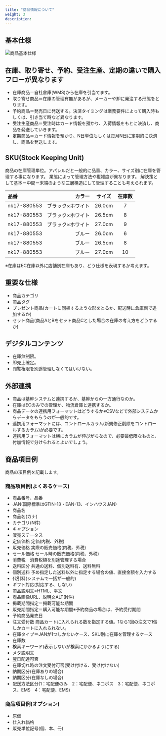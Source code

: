 ```yaml
---
title: "商品情報について"
weight: 3
description: 
---
```


## 基本仕様

![商品基本仕様](../media/product.jpg)

## 在庫、取り寄せ、予約、受注生産、定期の違いで購入フローが異なります

- 在庫商品＝自社倉庫(WMS)から在庫を引当てます。
- 取り寄せ商品＝在庫の管理有無があるが、メーカーや卸に発注する形態をとります。
- 予約商品＝発売日に発送する。決済タイミングは業務要件によって購入時もしくは、引き当て時など異なります。
- 受注生産商品＝受注時はカード情報を預かり、入荷情報をもとに決済し、商品を発送していきます。
- 定期商品＝カード情報を預かり、N日単位もしくは毎月N日に定期的に決済し、商品を発送します。

## SKU(Stock Keeping Unit)

商品の在庫管理単位。アパレルだと一般的に品番、カラー、サイズ別に在庫を管理する事になります。
業態によって管理方法や複雑度が異なります。
解決策として基本ー中間ー末端のような三層構造にして管理することも考えられます。

| 品番 | カラー | サイズ | 在庫数 |
|:-----------|------------:|:------------:|:------------:|
| nk17-880553| ブラック×ホワイト | 26.0cm | 7 |
| nk17-880553| ブラック×ホワイト | 26.5cm | 8 |
| nk17-880553| ブラック×ホワイト | 27.0cm | 9 |
| nk17-880553| ブルー | 26.0cm | 6 |
| nk17-880553| ブルー | 26.5cm | 8 |
| nk17-880553| ブルー | 27.0cm | 10 |
※在庫はEC在庫以外に店舗別在庫もあり、どう仕様を表現するか考えます。

## 重要な仕様

- 商品カテゴリ
- 商品タグ
- プレゼント商品(カートに同梱するような形をとるか、配送時に倉庫側で追加するか)
- セット商品(商品AとBをセット商品Cとした場合の在庫の考え方をどうするか)

## デジタルコンテンツ

- 在庫無制限。
- 即売上確定。
- 閲覧権限を別途管理しなくてはいけない。

## 外部連携

- 商品は基幹システムと連携するか、基幹からの一方通行なのか。
- 在庫はECのみでの管理か、物流倉庫と連携するか。
- 商品データの連携用フォーマットはどうするか※CSVなどで外部システムからデータをもらうのが一般的です。
- 連携用フォーマットには、コントロールカラム(新規修正削除をコントロールするカラム)が必要です。
- 連携用フォーマットは横にカラムが伸びがちなので、必要最低限なものと、付加情報で分けられるとよいでしょう。


## 商品項目例

商品の項目例を記載します。

### 商品項目例(よくあるケース)

- 商品番号、品番
- JAN(国際標準はGTIN-13・EAN-13、インハウスJAN)
- 商品名
- 商品名(カナ)
- カテゴリ(N件)
- キャプション
- 販売ステータス
- 定価価格  定価(内税、外税)
- 販売価格  実際の販売価格(内税、外税)
- セール価格  セール時の販売価格(内税、外税)
- 消費税　消費税額を別途管理する場合
- 送料区分  共通の送料、個別送料有、送料無料
- 個別送料  予め指定した送料以外に指定する場合の値、直接金額を入力する
- 代引料(システムで一括が一般的)
- ギフト対応(対応する、しない)
- 商品説明文=HTML、平文
- 商品画像URL、説明文ALT(N件)
- 掲載期間指定＝掲載可能な期間
- 販売期間指定＝購入可能な期間※予約商品の場合は、予約受付期間
- 予約商品発売日
- 注文受付数  商品カートに入れられる数を指定する値。1なら1回の注文で1個しかカートに入れられない。
- 在庫タイプ＝JANが1つしかないケース、SKU別に在庫を管理するケース
- 在庫数
- 検索キーワード(表示しないが検索にかかるようにする)
- メタ説明文
- 翌日配達可否
- 在庫切れ時の注文受付可否(受け付ける、受け付けない)
- 納期区分(在庫ありの場合)
- 納期区分(在庫なしの場合)
- 配送方法区分(1：宅配便のみ　2：宅配便、ネコポス　3：宅配便、ネコポス、EMS　4：宅配便、EMS)

### 商品項目例(オプション)

- 原価
- 仕入れ価格
- 販売単位記号(個、本、冊)

